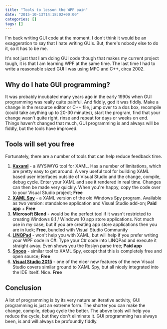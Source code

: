 ```yaml
---
title: "Tools to lesson the WPF pain"
date: "2015-10-13T14:18:02+00:00"
categories: []
tags: []
---
```


I'm back writing GUI code at the moment. I don't think it would be an exaggeration to say that I hate writing GUIs. But, there's nobody else to do it, so it has to be me.

It's not just that I am doing GUI code though that makes my current project tough, it is that I am learning WPF at the same time. The last time I had to write a reasonable sized GUI I was using MFC and C++, circa 2002.
<h2>Why do I hate GUI programming?</h2>
It was probably incubated many years ago in the early 1990s when GUI programming was really quite painful. And fiddly, god it was fiddly. Make a change in the resource editor or C++ file, jump over to a dos box, recompile (could take anything up to 20-30 minutes), start the program, find that your change wasn't quite right, rinse and repeat for days or weeks on end. Things haven't changed that much, GUI programming is and always will be fiddly, but the tools have improved.
<h2>Tools will set you free</h2>
Fortunately, there are a number of tools that can help reduce feedback time.
<ol>
	<li><strong><a href="http://www.kaxaml.com/">Kaxaml</a></strong> - a WYSIWYG tool for XAML. Has a number of limitations, which are pretty easy to get around. A very useful tool for building XAML based user interfaces outside of Visual Studio and the change, compile, debug cycle. Enter your XAML and see it rendered in real time. Changes can then be made very quickly. When you're happy, copy the code over to your Visual Studio project; <strong>Free</strong></li>
	<li><strong><a href="http://xamlspy.com/">XAML Spy</a></strong> - a XAML version of the old Windows Spy program. Available as two version: standalone application and Visual Studio add-on; <strong>Paid app</strong> + <strong>Free</strong></li>
	<li><strong>Microsoft Blend</strong> - would be the perfect tool if it wasn't restricted to creating Windows 8.1 / Windows 10 app store applications. Not much use in my case, but if you are creating app store applications then you are in luck; <strong>Free</strong>, bundled with Visual Studio Community</li>
	<li><strong><a href="https://www.linqpad.net/">LINQPad</a></strong> - won't help you with XAML, but will help if you prefer writing your WPF code in C#. Type your C# code into LINQPad and execute it straight away. Even shows you the Roslyn parse tree; <strong>Paid app</strong></li>
	<li><a href="https://snoopwpf.codeplex.com/"><strong>Snoop</strong></a> - similar tool to XAML Spy, except that this is completely free and open source; <strong>Free</strong></li>
	<li><strong><a href="https://www.visualstudio.com/en-us/products/vs-2015-product-editions.aspx">Visual Studio 2015</a></strong> - one of the nicer new features of the new Visual Studio covers similar ground to XAML Spy, but all nicely integrated into the IDE itself. Nice. <strong>Free</strong></li>
</ol>
<h2>Conclusion</h2>
A lot of programming is by its very nature an iterative activity, GUI programming is just an extreme form. The shorter you can make the change, compile, debug cycle the better. The above tools will help you reduce the cycle, but they don't eliminate it. GUI programming has always been, is and will always be profoundly fiddly.

&nbsp;
